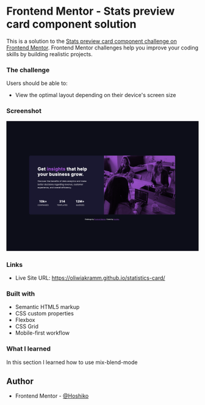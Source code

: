 # Frontend Mentor - Stats preview card component solution

This is a solution to the [Stats preview card component challenge on Frontend Mentor](https://www.frontendmentor.io/challenges/stats-preview-card-component-8JqbgoU62). Frontend Mentor challenges help you improve your coding skills by building realistic projects.

### The challenge

Users should be able to:

- View the optimal layout depending on their device's screen size

### Screenshot

![](./images/screenShot.png)

### Links

- Live Site URL: https://oliwiakramm.github.io/statistics-card/

### Built with

- Semantic HTML5 markup
- CSS custom properties
- Flexbox
- CSS Grid
- Mobile-first workflow

### What I learned

In this section I learned how to use mix-blend-mode

## Author

- Frontend Mentor - [@Hoshiko](https://www.frontendmentor.io/profile/oliwiakramm)
